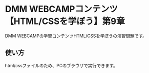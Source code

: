 # DMM WEBCAMPコンテンツ【HTML/CSSを学ぼう】第9章
DMM WEBCAMPの学習コンテンツHTML/CSSを学ぼうの演習問題です。
## 使い方
html/cssファイルのため、PCのブラウザで実行できます。
